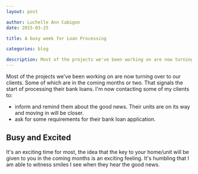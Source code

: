 ```yaml
---
layout: post

author: Luchelle Ann Cabigon
date: 2015-03-25

title: A busy week for Loan Processing

categories: blog

description: Most of the projects we've been working on are now turning over to our clients. Some of which are in the coming months or two.
---
```


Most of the projects we've been working on are now turning over to our clients. Some of which are in the coming months or two. That signals the start of processing their bank loans. I'm now contacting some of my clients to:

- inform and remind them about the good news. Their units are on its way and moving in will be closer.
- ask for some requirements for their bank loan application.

## Busy and Excited

It's an exciting time for most, the idea that the key to your home/unit will be given to you in the coming months is an exciting feeling. It's humbling that I am able to witness smiles I see when they hear the good news.
